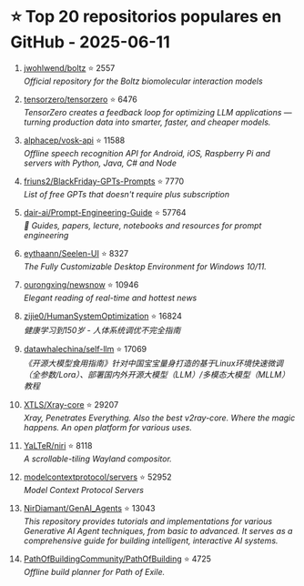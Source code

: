 # ⭐ Top 20 repositorios populares en GitHub - 2025-06-11

1. [jwohlwend/boltz](https://github.com/jwohlwend/boltz) ⭐ 2557  
   _Official repository for the Boltz biomolecular interaction models_

2. [tensorzero/tensorzero](https://github.com/tensorzero/tensorzero) ⭐ 6476  
   _TensorZero creates a feedback loop for optimizing LLM applications — turning production data into smarter, faster, and cheaper models._

3. [alphacep/vosk-api](https://github.com/alphacep/vosk-api) ⭐ 11588  
   _Offline speech recognition API for Android, iOS, Raspberry Pi and servers with Python, Java, C# and Node_

4. [friuns2/BlackFriday-GPTs-Prompts](https://github.com/friuns2/BlackFriday-GPTs-Prompts) ⭐ 7770  
   _List of free GPTs that doesn't require plus subscription_

5. [dair-ai/Prompt-Engineering-Guide](https://github.com/dair-ai/Prompt-Engineering-Guide) ⭐ 57764  
   _🐙 Guides, papers, lecture, notebooks and resources for prompt engineering_

6. [eythaann/Seelen-UI](https://github.com/eythaann/Seelen-UI) ⭐ 8327  
   _The Fully Customizable Desktop Environment for Windows 10/11._

7. [ourongxing/newsnow](https://github.com/ourongxing/newsnow) ⭐ 10946  
   _Elegant reading of real-time and hottest news_

8. [zijie0/HumanSystemOptimization](https://github.com/zijie0/HumanSystemOptimization) ⭐ 16824  
   _健康学习到150岁 - 人体系统调优不完全指南_

9. [datawhalechina/self-llm](https://github.com/datawhalechina/self-llm) ⭐ 17069  
   _《开源大模型食用指南》针对中国宝宝量身打造的基于Linux环境快速微调（全参数/Lora）、部署国内外开源大模型（LLM）/多模态大模型（MLLM）教程_

10. [XTLS/Xray-core](https://github.com/XTLS/Xray-core) ⭐ 29207  
   _Xray, Penetrates Everything. Also the best v2ray-core. Where the magic happens. An open platform for various uses._

11. [YaLTeR/niri](https://github.com/YaLTeR/niri) ⭐ 8118  
   _A scrollable-tiling Wayland compositor._

12. [modelcontextprotocol/servers](https://github.com/modelcontextprotocol/servers) ⭐ 52952  
   _Model Context Protocol Servers_

13. [NirDiamant/GenAI_Agents](https://github.com/NirDiamant/GenAI_Agents) ⭐ 13043  
   _This repository provides tutorials and implementations for various Generative AI Agent techniques, from basic to advanced. It serves as a comprehensive guide for building intelligent, interactive AI systems._

14. [PathOfBuildingCommunity/PathOfBuilding](https://github.com/PathOfBuildingCommunity/PathOfBuilding) ⭐ 4725  
   _Offline build planner for Path of Exile._


<!-- Última actualización: 2025-06-11T08:06:02.438084 UTC -->